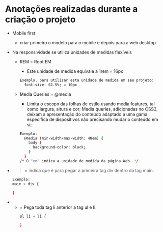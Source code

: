 # Anotações realizadas durante a criação o projeto

- Mobile first
    - criar primeiro o modelo para o mobile e depois para a web desktop.

- Na responsividade se utiliza unidades de medidas flexíveis
    - REM = Root EM
        - Este unidade de medida equivale a 
          1rem = 16px
        
        ```bash
        Exemplo, para utilizar esta unidade de medida em seu projeto:  
          font-size: 62.5%; = 10px
        ```
        
    - Media Queries = @media
        - Limita o escopo das folhas de estilo usando media features, tal como largura, altura e cor;
        Media queries, adicionadas no CSS3, deixam a apresentação do conteúdo adaptado a uma gama especifica de dispositivos não precisando mudar o conteúdo em si;
        
        ```bash
        Exemplo:
          @media (min-width/max-width: 40em) {
            body {
              background-color: black;
            }
          }
        /* O "em" indica a unidade de medida da página Web. */
        ```
        
- > = indica que é para pegar a primeira tag div dentro da tag main.
    
    ```bash
    Exemplo:
    main > div {
    
    }
    ```
    
- + = Pega toda tag li anterior a tag ul e li.
    ```bash
    ul li + li {

    }
    ```